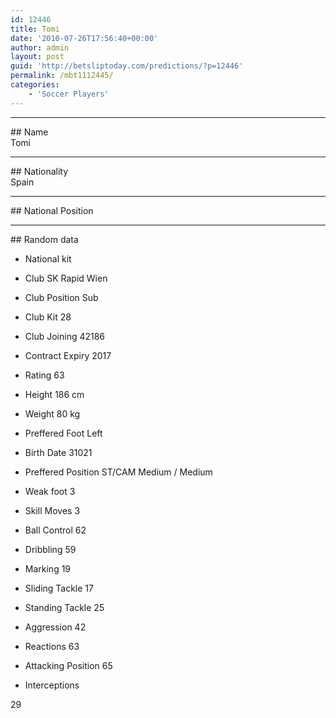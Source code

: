 ```yaml
---
id: 12446
title: Tomi
date: '2010-07-26T17:56:40+00:00'
author: admin
layout: post
guid: 'http://betsliptoday.com/predictions/?p=12446'
permalink: /mbt1112445/
categories:
    - 'Soccer Players'
---
```


- - - - - -

\## Name  
 Tomi

- - - - - -

\## Nationality  
 Spain

- - - - - -

\## National Position

- - - - - -

\## Random data

- National kit
- Club
 SK Rapid Wien

- Club Position
 Sub

- Club Kit
 28

- Club Joining
 42186

- Contract Expiry
 2017

- Rating
 63

- Height
 186 cm

- Weight
 80 kg

- Preffered Foot
 Left

- Birth Date
 31021

- Preffered Position
 ST/CAM Medium / Medium

- Weak foot
 3

- Skill Moves
 3

- Ball Control
 62

- Dribbling
 59

- Marking
 19

- Sliding Tackle
 17

- Standing Tackle
 25

- Aggression
 42

- Reactions
 63

- Attacking Position
 65

- Interceptions

 29